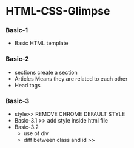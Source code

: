 # HTML-CSS-Glimpse

### Basic-1
- Basic HTML template
### Basic-2
- sections create a section
- Articles Means they are related to each other
- Head tags
### Basic-3
- style>> REMOVE CHROME DEFAULT STYLE
- Basic-3.1 >> add style inside html file
- Basic-3.2 
	- use of div
	- diff between class and id        >> 
